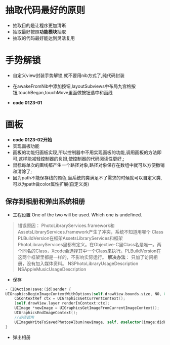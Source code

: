 # 抽取代码最好的原则
* 抽取目的是让程序更加清晰
* 抽取最好按照**功能模块**抽取
* 抽取的代码最好能达到灵活复用

# 手势解锁
* 自定义view封装手势解锁,就不要用nib方式了,纯代码封装
* 在awakeFromNib中添加按钮,layoutSubviews中布局九宫格按钮,touchBegan,touchMove里面做按钮选中和画线

* **code 0123-01**

# 画板
* **code 0123-02开始**
* 实现画板功能
* 画板的功能归画板实现,所以控制器中不用实现画板的功能,调用画板的方法即可,这样能减轻控制器的负担,使控制器的代码阅读性更好,;
* 鼠标每单次的画线都产生一个路径对象,路径对象保存在数组中就可以方便撤销和清除了;
* 因为path不能保存线的颜色,当系统的类满足不了需求的时候就可以自定义类,可以为path做color属性扩展(自定义类)
## 保存到相册和弹出系统相册

* 工程设置
One of the two will be used. Which one is undefined.
> 错误原因：
PhotoLibraryServices.framework和AssetsLibraryServices.framework产生了冲突，系统不知道用哪个
Class PLBuildVersion在框架AssetsLibraryServices和框架PhotoLibraryServices里都有定义。在Objective-C里Class名是唯一。两个同名的Class，Xcode会选择其中一个Class来执行。PLBuildVersion在这两个框架里都是一样的，不影响实际运行。
**解决办法**：
只加了访问相册，没有加入媒体资料。
NSPhotoLibraryUsageDescription
NSAppleMusicUsageDescription

* 保存

```objectivec
- (IBAction)save:(id)sender {
UIGraphicsBeginImageContextWithOptions(self.drawView.bounds.size, NO, 0);
    CGContextRef ctx = UIGraphicsGetCurrentContext();
    [self.drawView.layer renderInContext:ctx];
    UIImage *newImage = UIGraphicsGetImageFromCurrentImageContext();
    UIGraphicsEndImageContext();
    //必须调用
    UIImageWriteToSavedPhotosAlbum(newImage, self, @selector(image:didFinishSavingWithError: contextInfo:), nil);
}
```
* 弹出相册

